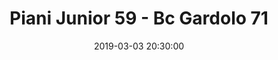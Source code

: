 ---
title: Piani Junior 59 - Bc Gardolo 71
date: 2019-03-03 20:30:00
squadra-a: Piani Junior
punteggio-a: 71
squadra-b: Bc Gardolo
punteggio-b: 59
partite/squadra: serie-d-18-19
luogo: PALAMAZZALI
categoria: serie d
---